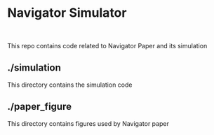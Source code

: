 
# Navigator Simulator
<br />

This repo contains code related to Navigator Paper and its simulation

## ./simulation
This directory contains the simulation code

## ./paper_figure
This directory contains figures used by Navigator paper
